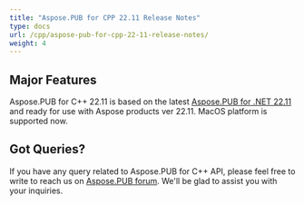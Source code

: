 ```yaml
---
title: "Aspose.PUB for CPP 22.11 Release Notes"
type: docs
url: /cpp/aspose-pub-for-cpp-22-11-release-notes/
weight: 4
---
```


## Major Features

Aspose.PUB for C++ 22.11 is based on the latest [Aspose.PUB for .NET 22.11](/pub/net/aspose-pub-for-net-22-11-release-notes/) and ready for use with Aspose products ver 22.11.
MacOS platform is supported now.

## Got Queries?
If you have any query related to Aspose.PUB for C++ API, please feel free to write to reach us on [Aspose.PUB forum](https://forum.aspose.com/c/pub/). We'll be glad to assist you with your inquiries.
